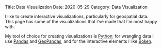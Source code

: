 Title: Data Visualization
Date: 2020-05-29
Category: Data Visualization

I like to create interactive visualizations, particularly for geospatial data. This page has some of the visualizations that I've made that I'm most happy with.

My tool of choice for creating visualizations is [Python][python]; for wrangling data I use [Pandas][pd] and [GeoPandas][gpd], and for the interactive elements I like [Bokeh][bk]. 

  [python]: https://www.python.org/
  [pd]: https://pandas.pydata.org/
  [gpd]: https://geopandas.org/
  [bk]: https://bokeh.org/
